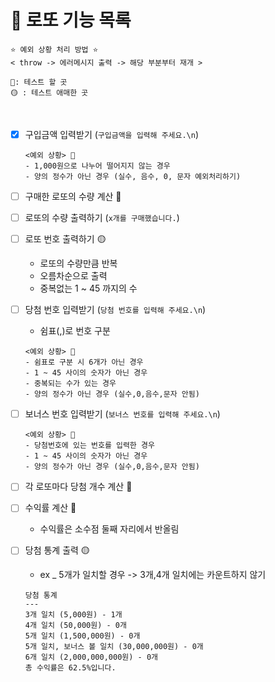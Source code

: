 # 🎯 로또 기능 목록

```
⭐ 예외 상황 처리 방법 ⭐
< throw -> 에러메시지 출력 -> 해당 부분부터 재개 >

🚩: 테스트 할 곳
🟡 : 테스트 애매한 곳
```

<br>

- [x] 구입금액 입력받기 (`구입금액을 입력해 주세요.\n`)
  ```
  <예외 상황> 🚩
  - 1,000원으로 나누어 떨어지지 않는 경우
  - 양의 정수가 아닌 경우 (실수, 음수, 0, 문자 예외처리하기)
  ```
- [ ] 구매한 로또의 수량 계산 🚩
- [ ] 로또의 수량 출력하기 (`x개를 구매했습니다.`)

- [ ] 로또 번호 출력하기 🟡

  - 로또의 수량만큼 반복
  - 오름차순으로 출력
  - 중복없는 1 ~ 45 까지의 수

- [ ] 당첨 번호 입력받기 (`당첨 번호를 입력해 주세요.\n`)
  - 쉼표(,)로 번호 구분
  ```
  <예외 상황> 🚩
  - 쉼표로 구분 시 6개가 아닌 경우
  - 1 ~ 45 사이의 숫자가 아닌 경우
  - 중복되는 수가 있는 경우
  - 양의 정수가 아닌 경우 (실수,0,음수,문자 안됨)
  ```
- [ ] 보너스 번호 입력받기 (`보너스 번호를 입력해 주세요.\n`)

  ```
  <예외 상황> 🚩
  - 당첨번호에 있는 번호를 입력한 경우
  - 1 ~ 45 사이의 숫자가 아닌 경우
  - 양의 정수가 아닌 경우 (실수,0,음수,문자 안됨)
  ```

- [ ] 각 로또마다 당첨 개수 계산 🚩
- [ ] 수익률 계산 🚩

  - 수익률은 소수점 둘째 자리에서 반올림

- [ ] 당첨 통계 출력 🟡
  - ex \_ 5개가 일치할 경우 -> 3개,4개 일치에는 카운트하지 않기
  ```
  당첨 통계
  ---
  3개 일치 (5,000원) - 1개
  4개 일치 (50,000원) - 0개
  5개 일치 (1,500,000원) - 0개
  5개 일치, 보너스 볼 일치 (30,000,000원) - 0개
  6개 일치 (2,000,000,000원) - 0개
  총 수익률은 62.5%입니다.
  ```
